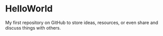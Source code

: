 # HelloWorld
My first repository on GitHub to store ideas, resources, or even share and discuss things with others.

